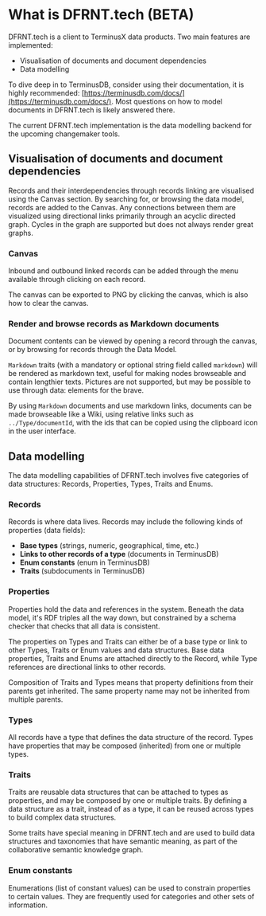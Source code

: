 # What is DFRNT.tech (BETA)

DFRNT.tech is a client to TerminusX data products. Two main features are implemented: 

* Visualisation of documents and document dependencies
* Data modelling

To dive deep in to TerminusDB, consider using their documentation, it is highly recommended: [https://terminusdb.com/docs/](https://terminusdb.com/docs/). Most questions on how to model documents in DFRNT.tech is likely answered there.

The current DFRNT.tech implementation is the data modelling backend for the upcoming changemaker tools.

## Visualisation of documents and document dependencies

Records and their interdependencies through records linking are visualised using the Canvas section. By searching for, or browsing the data model, records are added to the Canvas. Any connections between them are visualized using directional links primarily through an acyclic directed graph. Cycles in the graph are supported but does not always render great graphs.

### Canvas

Inbound and outbound linked records can be added through the menu available through clicking on each record.

The canvas can be exported to PNG by clicking the canvas, which is also how to clear the canvas.

### Render and browse records as Markdown documents

Document contents can be viewed by opening a record through the canvas, or by browsing for records through the Data Model.

`Markdown` traits (with a mandatory or optional string field called `markdown`) will be rendered as markdown text, useful for making nodes browseable and contain lengthier texts. Pictures are not supported, but may be possible to use through data: elements for the brave.

By using `Markdown` documents and use markdown links, documents can be made browseable like a Wiki, using relative links such as `../Type/documentId`, with the ids that can be copied using the clipboard icon in the user interface.

## Data modelling

The data modelling capabilities of DFRNT.tech involves five categories of data structures: Records, Properties, Types, Traits and Enums.

### Records

Records is where data lives. Records may include the following kinds of properties (data fields):

* **Base types** (strings, numeric, geographical, time, etc.)
* **Links to other records of a type** (documents in TerminusDB)
* **Enum constants** (enum in TerminusDB)
* **Traits** (subdocuments in TerminusDB)

### Properties

Properties hold the data and references in the system. Beneath the data model, it's RDF triples all the way down, but constrained by a schema checker that checks that all data is consistent.

The properties on Types and Traits can either be of a base type or link to other Types, Traits or Enum values and data structures. Base data properties, Traits and Enums are attached directly to the Record, while Type references are directional links to other records.

Composition of Traits and Types means that property definitions from their parents get inherited. The same property name may not be inherited from multiple parents.

### Types

All records have a type that defines the data structure of the record. Types have properties that may be composed (inherited) from one or multiple types.

### Traits

Traits are reusable data structures that can be attached to types as properties, and may be composed by one or multiple traits. By defining a data structure as a trait, instead of as a type, it can be reused across types to build complex data structures.

Some traits have special meaning in DFRNT.tech and are used to build data structures and taxonomies that have semantic meaning, as part of the collaborative semantic knowledge graph.

### Enum constants

Enumerations (list of constant values) can be used to constrain properties to certain values. They are frequently used for categories and other sets of information.
